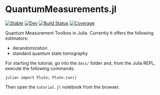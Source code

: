 # QuantumMeasurements.jl

[![Stable](https://img.shields.io/badge/docs-stable-blue.svg)](https://pasqal-io.github.io/QuantumMeasurements.jl/stable/)
[![Dev](https://img.shields.io/badge/docs-dev-blue.svg)](https://pasqal-io.github.io/QuantumMeasurements.jl/dev/)
[![Build Status](https://github.com/pasqal-io/QuantumMeasurements.jl/actions/workflows/CI.yml/badge.svg?branch=main)](https://github.com/pasqal-io/QuantumMeasurements.jl/actions/workflows/CI.yml?query=branch%3Amain)
[![Coverage](https://codecov.io/gh/pasqal-io/QuantumMeasurements.jl/branch/main/graph/badge.svg)](https://codecov.io/gh/pasqal-io/QuantumMeasurements.jl)


Quantum Measurement Toolbox in Julia. Currently it offers the
following estimators:

* derandomization
* standard quantum state tomography

For starting the tutorial, go into the `docs/` folder and, from
the Julia REPL, execute the following commands:

```
julia> import Pluto; Pluto.run()
```

Then open the `tutorial.jl` notebook from the browser.
